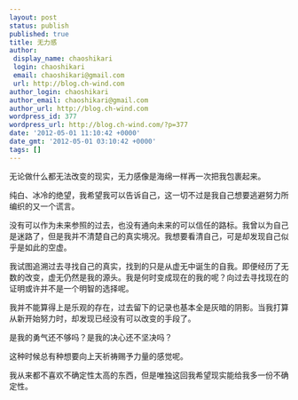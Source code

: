 ```yaml
---
layout: post
status: publish
published: true
title: 无力感
author:
 display_name: chaoshikari
 login: chaoshikari
 email: chaoshikari@gmail.com
 url: http://blog.ch-wind.com
author_login: chaoshikari
author_email: chaoshikari@gmail.com
author_url: http://blog.ch-wind.com
wordpress_id: 377
wordpress_url: http://blog.ch-wind.com/?p=377
date: '2012-05-01 11:10:42 +0000'
date_gmt: '2012-05-01 03:10:42 +0000'
tags: []
---
```

无论做什么都无法改变的现实，无力感像是海绵一样再一次把我包裹起来。


纯白、冰冷的绝望，我希望我可以告诉自己，这一切不过是我自己想要逃避努力所编织的又一个谎言。


没有可以作为未来参照的过去，也没有通向未来的可以信任的路标。我曾以为自己是迷路了，但是我并不清楚自己的真实境况。我想要看清自己，可是却发现自己似乎是如此的空虚。


我试图追溯过去寻找自己的真实，找到的只是从虚无中诞生的自我。即便经历了无数的改变，虚无仍然是我的源头。我是何时变成现在的我的呢？向过去寻找现在的证明或许并不是一个明智的选择呢。


我并不能算得上是乐观的存在，过去留下的记录也基本全是灰暗的阴影。当我打算从新开始努力时，却发现已经没有可以改变的手段了。


是我的勇气还不够吗？是我的决心还不坚决吗？


这种时候总有种想要向上天祈祷赐予力量的感觉呢。


我从来都不喜欢不确定性太高的东西，但是唯独这回我希望现实能给我多一份不确定性。


